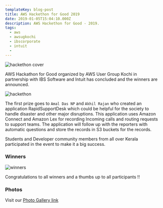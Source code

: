 ```yaml
---
templateKey: blog-post
title: AWS Hackethon for Good 2019
date: 2019-01-05T15:04:10.000Z
description: AWS Hackethon for Good - 2019.
tags:
  - aws
  - awsugkochi
  - ibscorporate
  - intuit
  -
---
```


![hackethon cover](/img/awsugkochi-hackethon-19.png)

AWS Hackathon for Good organized by AWS User Group Kochi in partnership with IBS Software and Intuit has concluded and the winners are announced.

![hackethon](/img/aws-hackethon-for-good-kochi-1.jpg)

The first prize goes to `Amal Das NP` and `Akhil Rajan` who created an application RapidSupportDesk which could be helpful for the society to handle disaster and other major disruptions. This application uses Amazon Connect and Amazon Lex for recording Incoming calls and routing requests to support teams. The application will follow up with the reporters with automatic questions and store the records in S3 buckets for the records.

Students and Developer community members from all over Kerala participated in the event to make it a big success.

### Winners

![winners](/img/awsugkochi_hackethon-19-winners.jpg)

Congratulations to all winners and a thumbs up to all participants  !!


### Photos

Visit our [Photo Gallery link](https://photos.app.goo.gl/AxYBDdxCNaXm7uQ58)
